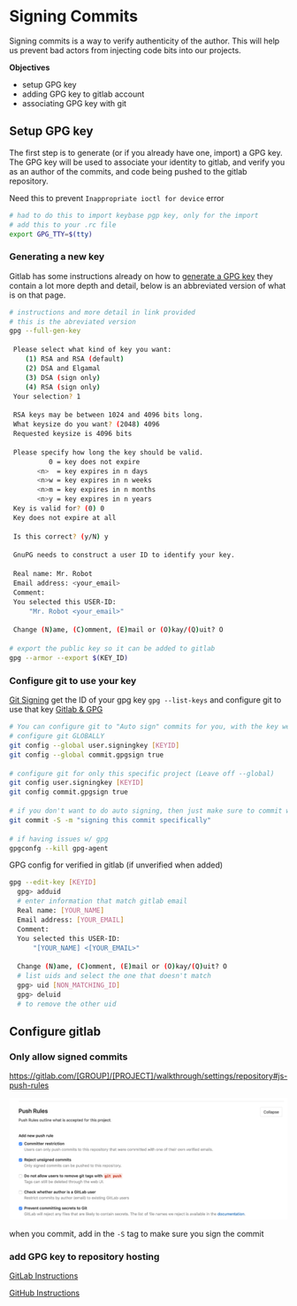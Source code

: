 # Signing Commits

Signing commits is a way to verify authenticity of the author. This will help us prevent bad actors from injecting code bits into our projects.

__Objectives__
- setup GPG key
- adding GPG key to gitlab account
- associating GPG key with git

## Setup GPG key
The first step is to generate (or if you already have one, import) a GPG key. The GPG key will be used to associate your identity to gitlab, and verify you as an author of the commits, and code being pushed to the gitlab repository.

Need this to prevent `Inappropriate ioctl for device` error
```bash
# had to do this to import keybase pgp key, only for the import
# add this to your .rc file
export GPG_TTY=$(tty)
```

### Generating a new key
Gitlab has some instructions already on how to [generate a GPG key](https://docs.gitlab.com/ee/user/project/repository/gpg_signed_commits/#generating-a-gpg-key) they contain a lot more depth and detail, below is an abbreviated version of what is on that page.

```bash
# instructions and more detail in link provided
# this is the abreviated version
gpg --full-gen-key

 Please select what kind of key you want:
    (1) RSA and RSA (default)
    (2) DSA and Elgamal
    (3) DSA (sign only)
    (4) RSA (sign only)
 Your selection? 1

 RSA keys may be between 1024 and 4096 bits long.
 What keysize do you want? (2048) 4096
 Requested keysize is 4096 bits

 Please specify how long the key should be valid.
          0 = key does not expire
       <n>  = key expires in n days
       <n>w = key expires in n weeks
       <n>m = key expires in n months
       <n>y = key expires in n years
 Key is valid for? (0) 0
 Key does not expire at all

 Is this correct? (y/N) y

 GnuPG needs to construct a user ID to identify your key.

 Real name: Mr. Robot
 Email address: <your_email>
 Comment:
 You selected this USER-ID:
     "Mr. Robot <your_email>"

 Change (N)ame, (C)omment, (E)mail or (O)kay/(Q)uit? O

# export the public key so it can be added to gitlab
gpg --armor --export $(KEY_ID)
```

### Configure git to use your key

[Git Signing](https://git-scm.com/book/en/v2/Git-Tools-Signing-Your-Work)
get the ID of your gpg key `gpg --list-keys` and configure git to use that key
[Gitlab & GPG](https://docs.gitlab.com/ee/user/project/repository/gpg_signed_commits/)

```bash
# You can configure git to "Auto sign" commits for you, with the key we've created
# configure git GLOBALLY
git config --global user.signingkey [KEYID]
git config --global commit.gpgsign true

# configure git for only this specific project (Leave off --global)
git config user.signingkey [KEYID]
git config commit.gpgsign true

# if you don't want to do auto signing, then just make sure to commit with the -S flag
git commit -S -m "signing this commit specifically"

# if having issues w/ gpg
gpgconfg --kill gpg-agent
```

GPG config for verified in gitlab (if unverified when added)

```bash
gpg --edit-key [KEYID]
  gpg> adduid
  # enter information that match gitlab email
  Real name: [YOUR_NAME]
  Email address: [YOUR_EMAIL]
  Comment:
  You selected this USER-ID:
      "[YOUR_NAME] <[YOUR_EMAIL>"
  
  Change (N)ame, (C)omment, (E)mail or (O)kay/(Q)uit? O
  # list uids and select the one that doesn't match
  gpg> uid [NON_MATCHING_ID]
  gpg> deluid
  # to remove the other uid
```

## Configure gitlab

### Only allow signed commits

https://gitlab.com/[GROUP]/[PROJECT]/walkthrough/settings/repository#js-push-rules

![gitlab push rules](images/push_rules.png)

when you commit, add in the `-S` tag to make sure you sign the commit

### add GPG key to repository hosting

[GitLab Instructions](https://docs.gitlab.com/ee/user/project/repository/gpg_signed_commits/#adding-a-gpg-key-to-your-account)

[GitHub Instructions](https://help.github.com/en/articles/adding-a-new-gpg-key-to-your-github-account)
